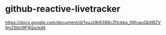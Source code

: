 # github-reactive-livetracker
https://docs.google.com/document/d/1xuJz8r6388cZtIckkq_llWvauGbXBZVljm2SbU9F9Qo/edit
